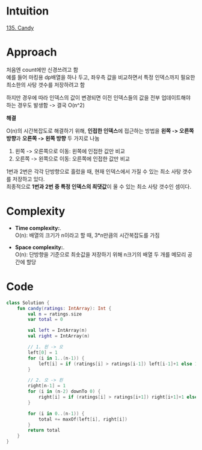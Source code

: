 # Intuition
[135. Candy](https://leetcode.com/problems/candy/description)

# Approach
처음엔 count에만 신경쓰려고 함   
예를 들어 마킹용 dp배열을 하나 두고, 좌우측 값을 비교하면서 특정 인덱스까지 필요한 최소한의 사탕 갯수를 저장하려고 함  

하지만 경우에 따라 인덱스의 값이 변경되면 이전 인덱스들의 값을 전부 업데이트해야 하는 경우도 발생함 -> 결국 O(n^2)

**해결**

O(n)의 시간복잡도로 해결하기 위해, **인접한 인덱스**에 접근하는 방법을 **왼쪽 -> 오른쪽 방향**과 **오른쪽 -> 왼쪽 방향** 두 가지로 나눔   

1. 왼쪽 -> 오른쪽으로 이동: 왼쪽에 인접한 값만 비교
2. 오른쪽 -> 왼쪽으로 이동: 오른쪽에 인접한 값만 비교

1번과 2번은 각각 단방향으로 흘렀을 때, 현재 인덱스에서 가질 수 있는 최소 사탕 갯수를 저장하고 있다.   
최종적으로 **1번과 2번 중 특정 인덱스의 최댓값**이 올 수 있는 최소 사탕 갯수인 셈이다.   


# Complexity
- **Time complexity:**.   
O(n): 배열의 크기가 n이라고 할 때, 3*n만큼의 시간복잡도를 가짐  

- **Space complexity:**.    
O(n): 단방향을 기준으로 최솟값을 저장하기 위해 n크기의 배열 두 개를 메모리 공간에 할당    

# Code
```kotlin []
class Solution {
    fun candy(ratings: IntArray): Int {
        val n = ratings.size
        var total = 0

        val left = IntArray(n)
        val right = IntArray(n)

        // 1. 왼 -> 오
        left[0] = 1
        for (i in 1..(n-1)) {
            left[i] = if (ratings[i] > ratings[i-1]) left[i-1]+1 else 1
        }

        // 2. 오 -> 왼
        right[n-1] = 1
        for (i in (n-2) downTo 0) {
            right[i] = if (ratings[i] > ratings[i+1]) right[i+1]+1 else 1
        }

        for (i in 0..(n-1)) {
            total += maxOf(left[i], right[i])
        }
        return total
    }
}
```
